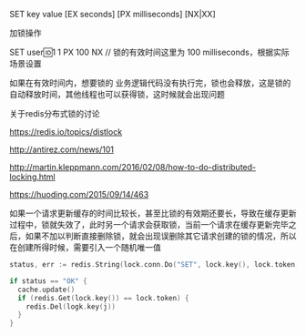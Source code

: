 SET key value [EX seconds] [PX milliseconds] [NX|XX]

加锁操作

SET user:id:1 1 PX 100 NX  // 锁的有效时间这里为 100 milliseconds，根据实际场景设置

如果在有效时间内，想要锁的 业务逻辑代码没有执行完，锁也会释放，这是锁的自动释放时间，其他线程也可以获得锁，这时候就会出现问题



关于redis分布式锁的讨论

https://redis.io/topics/distlock

http://antirez.com/news/101

http://martin.kleppmann.com/2016/02/08/how-to-do-distributed-locking.html

https://huoding.com/2015/09/14/463

如果一个请求更新缓存的时间比较长，甚至比锁的有效期还要长，导致在缓存更新过程中，锁就失效了，此时另一个请求会获取锁，当前一个请求在缓存更新完毕之后，如果不加以判断直接删除锁，就会出现误删除其它请求创建的锁的情况，所以在创建所得时候，需要引入一个随机唯一值

```go
status, err := redis.String(lock.conn.Do("SET", lock.key(), lock.token, "EX", int64(lock.timeout/time.Second)))

if status == "OK" {
  cache.update()
  if (redis.Get(lock.key()) == lock.token) {
    redis.Del(logk.key(j))
  }
}

```